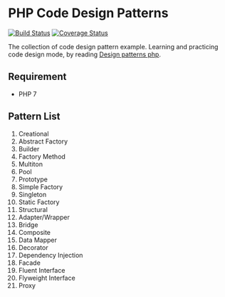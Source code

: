 # PHP Code Design Patterns

[![Build Status](https://travis-ci.org/ouranoshong/php-code-design-patterns.svg?branch=master)](https://travis-ci.org/ouranoshong/php-code-design-patterns)
[![Coverage Status](https://coveralls.io/repos/github/ouranoshong/php-code-design-patterns/badge.svg?branch=master)](https://coveralls.io/github/ouranoshong/php-code-design-patterns?branch=master)

The collection of code design pattern example.
Learning and practicing code design mode, by reading [Design patterns php](http://designpatternsphp.readthedocs.io/en/latest/).

## Requirement
* PHP 7

## Pattern List

1. Creational
  1. Abstract Factory
  1. Builder
  1. Factory Method
  1. Multiton
  1. Pool
  1. Prototype
  1. Simple Factory
  1. Singleton
  1. Static Factory
1. Structural
  1. Adapter/Wrapper
  1. Bridge
  1. Composite 
  1. Data Mapper
  1. Decorator
  1. Dependency Injection
  1. Facade
  1. Fluent Interface
  1. Flyweight Interface
  1. Proxy
